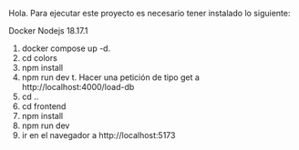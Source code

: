 Hola. 
Para ejecutar este proyecto es necesario tener instalado lo siguiente:

Docker
Nodejs 18.17.1

1. docker compose up -d.
2. cd colors
3. npm install
4. npm run dev
t. Hacer una petición de tipo get a http://localhost:4000/load-db
6. cd ..
7. cd frontend
8. npm install
9. npm run dev
8. ir en el navegador a http://localhost:5173